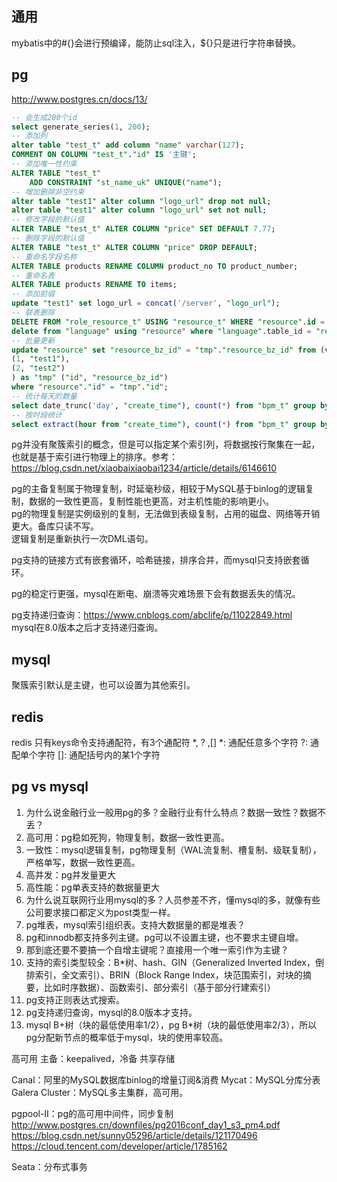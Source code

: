 ## 通用
mybatis中的#{}会进行预编译，能防止sql注入，${}只是进行字符串替换。

## pg
http://www.postgres.cn/docs/13/
```sql
-- 会生成200个id
select generate_series(1, 200);
-- 添加列
alter table "test_t" add column "name" varchar(127);
COMMENT ON COLUMN "test_t"."id" IS '主键';
-- 添加唯一性约束
ALTER TABLE "test_t"
    ADD CONSTRAINT "st_name_uk" UNIQUE("name");
-- 增加删除非空约束
alter table "test1" alter column "logo_url" drop not null;
alter table "test1" alter column "logo_url" set not null;
-- 修改字段的默认值
ALTER TABLE "test_t" ALTER COLUMN "price" SET DEFAULT 7.77;
-- 删除字段的默认值
ALTER TABLE "test_t" ALTER COLUMN "price" DROP DEFAULT;
-- 重命名字段名称
ALTER TABLE products RENAME COLUMN product_no TO product_number;
-- 重命名表
ALTER TABLE products RENAME TO items;
-- 添加前缀
update "test1" set logo_url = concat('/server', "logo_url");
-- 联表删除
DELETE FROM "role_resource_t" USING "resource_t" WHERE "resource".id = "role_resource"."resource_id" AND "resource"."app_id" = 'app1';
delete from "language" using "resource" where "language".table_id = "resource".id and "resource".id is null;
-- 批量更新
update "resource" set "resource_bz_id" = "tmp"."resource_bz_id" from (values
(1, "test1"),
(2, "test2")
) as "tmp" ("id", "resource_bz_id")
where "resource"."id" = "tmp"."id";
-- 统计每天的数量
select date_trunc('day', "create_time"), count(*) from "bpm_t" group by date_trunc('day', "create_time");
-- 按时段统计
select extract(hour from "create_time"), count(*) from "bpm_t" group by extract(hour from "create_time");
```
pg并没有聚簇索引的概念，但是可以指定某个索引列，将数据按行聚集在一起，也就是基于索引进行物理上的排序。参考：https://blog.csdn.net/xiaobaixiaobai1234/article/details/6146610  

pg的主备复制属于物理复制，时延毫秒级，相较于MySQL基于binlog的逻辑复制，数据的一致性更高，复制性能也更高，对主机性能的影响更小。  
pg的物理复制是实例级别的复制，无法做到表级复制，占用的磁盘、网络等开销更大。备库只读不写。  
逻辑复制是重新执行一次DML语句。

pg支持的链接方式有嵌套循环，哈希链接，排序合并，而mysql只支持嵌套循环。

pg的稳定行更强，mysql在断电、崩溃等灾难场景下会有数据丢失的情况。

pg支持递归查询：https://www.cnblogs.com/abclife/p/11022849.html  
mysql在8.0版本之后才支持递归查询。

## mysql
聚簇索引默认是主键，也可以设置为其他索引。

## redis
redis 只有keys命令支持通配符，有3个通配符 *, ? ,[]
*: 通配任意多个字符
?: 通配单个字符
[]: 通配括号内的某1个字符

## pg vs mysql
1. 为什么说金融行业一般用pg的多？金融行业有什么特点？数据一致性？数据不丢？
2. 高可用：pg稳如死狗，物理复制，数据一致性更高。
3. 一致性：mysql逻辑复制，pg物理复制（WAL流复制、槽复制、级联复制），严格单写，数据一致性更高。
4. 高并发：pg并发量更大
5. 高性能：pg单表支持的数据量更大
6. 为什么说互联网行业用mysql的多？人员参差不齐，懂mysql的多，就像有些公司要求接口都定义为post类型一样。
7. pg堆表，mysql索引组织表。支持大数据量的都是堆表？
8. pg和innodb都支持多列主键。pg可以不设置主键，也不要求主键自增。
9. 那到底还要不要搞一个自增主键呢？直接用一个唯一索引作为主键？
10. 支持的索引类型较全：B*树、hash、GIN（Generalized Inverted Index，倒排索引，全文索引）、BRIN（Block Range Index，块范围索引，对块的摘要，比如时序数据）、函数索引、部分索引（基于部分行建索引）
11. pg支持正则表达式搜索。
12. pg支持递归查询，mysql的8.0版本才支持。
13. mysql B+树（块的最低使用率1/2），pg B*树（块的最低使用率2/3），所以pg分配新节点的概率低于mysql，块的使用率较高。


高可用
主备：keepalived，冷备
共享存储

Canal：阿里的MySQL数据库binlog的增量订阅&消费
Mycat：MySQL分库分表
Galera Cluster：MySQL多主集群，高可用。

pgpool-II：pg的高可用中间件，同步复制
http://www.postgres.cn/downfiles/pg2016conf_day1_s3_pm4.pdf
https://blog.csdn.net/sunny05296/article/details/121170496
https://cloud.tencent.com/developer/article/1785162

Seata：分布式事务